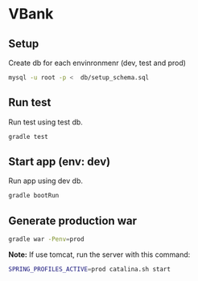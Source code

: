 # VBank

## Setup
Create db for each envinronmenr (dev, test and prod)

```bash
mysql -u root -p <  db/setup_schema.sql
```

## Run test
Run test using test db.
```bash
gradle test
```

## Start app (env: dev)
Run app using dev db.
```bash
gradle bootRun
```

## Generate production war
```bash
gradle war -Penv=prod
```
**Note:** If use tomcat, run the server with this command:
```bash
SPRING_PROFILES_ACTIVE=prod catalina.sh start
```
